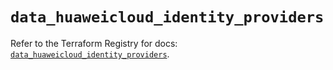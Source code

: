 # `data_huaweicloud_identity_providers`

Refer to the Terraform Registry for docs: [`data_huaweicloud_identity_providers`](https://registry.terraform.io/providers/huaweicloud/huaweicloud/1.71.1/docs/data-sources/identity_providers).
